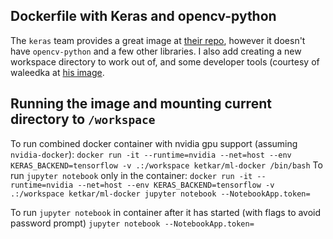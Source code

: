## Dockerfile with Keras and opencv-python

The `keras` team provides a great image at [their repo](https://github.com/keras-team/keras/tree/master/docker), however it doesn't have `opencv-python` and a few other libraries. 
I also add creating a new workspace directory to work out of, and some developer tools (courtesy of waleedka at [his image](https://hub.docker.com/r/waleedka/modern-deep-learning/). 

## Running the image and mounting current directory to `/workspace`

To run combined docker container with nvidia gpu support (assuming `nvidia-docker`): 
	`docker run -it --runtime=nvidia --net=host --env KERAS_BACKEND=tensorflow -v .:/workspace ketkar/ml-docker /bin/bash` 
To run `jupyter notebook` only in the container: 
    `docker run -it --runtime=nvidia --net=host --env KERAS_BACKEND=tensorflow -v .:/workspace ketkar/ml-docker jupyter notebook --NotebookApp.token=`
 
To run `jupyter notebook` in container after it has started (with flags to avoid password prompt) 
	`jupyter notebook --NotebookApp.token=`

